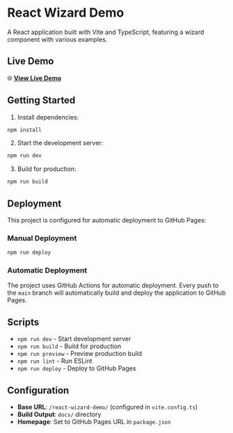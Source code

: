 # React Wizard Demo

A React application built with Vite and TypeScript, featuring a wizard component with various examples.

## Live Demo

🌐 **[View Live Demo](https://medanmilos1831.github.io/react-wizard-demo/)**

## Getting Started

1. Install dependencies:

```bash
npm install
```

2. Start the development server:

```bash
npm run dev
```

3. Build for production:

```bash
npm run build
```

## Deployment

This project is configured for automatic deployment to GitHub Pages:

### Manual Deployment

```bash
npm run deploy
```

### Automatic Deployment

The project uses GitHub Actions for automatic deployment. Every push to the `main` branch will automatically build and deploy the application to GitHub Pages.

## Scripts

- `npm run dev` - Start development server
- `npm run build` - Build for production
- `npm run preview` - Preview production build
- `npm run lint` - Run ESLint
- `npm run deploy` - Deploy to GitHub Pages

## Configuration

- **Base URL**: `/react-wizard-demo/` (configured in `vite.config.ts`)
- **Build Output**: `docs/` directory
- **Homepage**: Set to GitHub Pages URL in `package.json`
